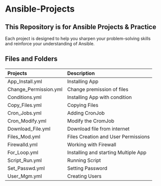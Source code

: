 # Ansible-Projects

## This Repository is for Ansible Projects & Practice

Each project is designed to help you sharpen your problem-solving skills and reinforce your understanding of Ansible.


## Files and Folders

#### 

| Projects |  Description   |
| :-------- | :-------------------------------- |
| App_Install.yml | Installing App |
| Change_Permission.yml | Change premission of files |
| Conditions.yml | Installing App with condition |
| Copy_Files.yml | Copying Files |
| Cron_Jobs.yml  | Adding CronJob |
| Cron_Modify.yml | Modify the CromJob |
| Download_File.yml | Download file from internet |
| Files_Mod.yml | Files Creation and User Permissions |
| Firewalld.yml | Working with Firewall |
| For_Loop.yml | Installing and starting Multiple App |
| Script_Run.yml | Running Script |
| Set_Passwd.yml | Setting Password |
| User_Mgm.yml | Creating Users |


